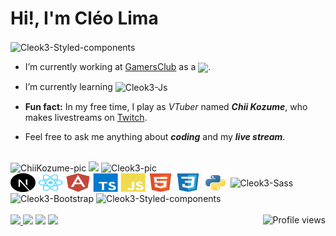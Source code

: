<h1 align="left">Hi!, I'm Cléo Lima</h1>

<img align="center" alt="Cleok3-Styled-components" height="50" src="https://img.shields.io/badge/Frontend%20Developer%20-%26%20Streamer-fa6eb4?style=flat">

<!-- ${\color{#fa6eb4}Frontend \space Developer}$ & ${\color{#fa6eb4}Streamer}$ -->

- I’m currently working at [GamersClub](https://gamersclub.gg) as a <img align="center" height="25" src="https://img.shields.io/badge/-Software%20Engineer-yellow?style=flat">.
    

- <a>
  <div>
    I’m currently learning <img align="center" alt="Cleok3-Js" width="50" src="https://cdn.jsdelivr.net/gh/devicons/devicon/icons/nestjs/nestjs-plain-wordmark.svg">
  </div>
</a>

- **Fun fact:** In my free time, I play as _VTuber_ named **_Chii Kozume_**, who makes livestreams on [Twitch](https://www.twitch.tv/chiikozume).

- Feel free to ask me anything about **_coding_** and my **_live stream_**.

<div style="display: inline_block"><br>
  <img align="top-right" alt="ChiiKozume-pic" height="150" src="https://media.discordapp.net/attachments/821787633817878579/1106674398729076817/coracao_hdCODE.png"></a>
    
  <picture align="left">
    <source
      srcset="https://github-readme-stats.vercel.app/api/top-langs?username=Cleok3Lima&show_icons=true&langs_count=10&layout=donut&theme=radical"
      media="(prefers-color-scheme: dark)"
    />
    <source
      srcset="https://github-readme-stats.vercel.app/api/top-langs?username=Cleok3Lima&show_icons=true&langs_count=10&layout=donut&theme=dracula"
      media="(prefers-color-scheme: light), (prefers-color-scheme: no-preference)"
    />
    <img src="https://github-readme-stats.vercel.app/api/top-langs?username=Cleok3Lima&show_icons=true" colored/>
  </picture>
  <img align="top-right" alt="Cleok3-pic" height="150" src="https://media.discordapp.net/attachments/821787633817878579/1106649737249181696/Emote_Cleo_oi.png">
</div>
<div style="display: inline_block">  
  <img align="center" alt="Cleok3-NextJS" height="30" width="40" src="https://raw.githubusercontent.com/devicons/devicon/master/icons/nextjs/nextjs-original.svg">
  <img align="center" alt="Cleok3-React" height="30" width="40" src="https://raw.githubusercontent.com/devicons/devicon/master/icons/react/react-original.svg">
  <img align="center" alt="Cleok3-AngularJS" height="30" width="40" src="https://raw.githubusercontent.com/devicons/devicon/master/icons/angularjs/angularjs-plain.svg">
  <img align="center" alt="Cleok3-Ts" height="30" width="40" src="https://raw.githubusercontent.com/devicons/devicon/master/icons/typescript/typescript-plain.svg">
  
  <img align="center" alt="Cleok3-Js" height="30" width="40" src="https://raw.githubusercontent.com/devicons/devicon/master/icons/javascript/javascript-plain.svg">
  <img align="center" alt="Cleok3-HTML" height="30" width="40" src="https://raw.githubusercontent.com/devicons/devicon/master/icons/html5/html5-original.svg">
  <img align="center" alt="Cleok3-CSS" height="30" width="40" src="https://raw.githubusercontent.com/devicons/devicon/master/icons/css3/css3-original.svg">
  <img align="center" alt="Cleok3-Python" height="30" width="40" src="https://raw.githubusercontent.com/devicons/devicon/master/icons/python/python-original.svg">
  <img align="center" alt="Cleok3-Sass" height="30" width="40" src="https://cdn.jsdelivr.net/gh/devicons/devicon/icons/sass/sass-original.svg" />
  <img align="center" alt="Cleok3-Bootstrap" height="30" width="40" src="https://cdn.jsdelivr.net/gh/devicons/devicon/icons/bootstrap/bootstrap-plain.svg" />
  <img align="center" alt="Cleok3-Styled-components" height="30" width="40" src="https://img.shields.io/badge/-<💅>-fa6eb4?style=for-the-badge">
</div>



<div><br>  
  <a href="https://www.linkedin.com/in/cleosouzalima/" target="_blank">
    <img src="https://img.shields.io/badge/-LinkedIn-%230077B5?style=for-the-badge&logo=linkedin&logoColor=white" target="_blank">
  </a>
  <a href="mailto:cleolimadev@gmail.com"><img src="https://img.shields.io/badge/-Gmail-%23333?style=for-the-badge&logo=gmail&logoColor=white" target="_blank"></a>
  <a href="https://www.twitch.tv/chiikozume" target="_blank"><img src="https://img.shields.io/badge/Twitch-9146FF?style=for-the-badge&logo=twitch&logoColor=white" target="_blank"></a>
  <a href="https://discord.gg/fbkpjVAYmj" target="_blank"><img src="https://img.shields.io/badge/Discord-7289DA?style=for-the-badge&logo=discord&logoColor=white" target="_blank"></a>
  <a align="right"> <img align="right" src="https://komarev.com/ghpvc/?username=Cleok3Lima&color=fa6eb4&style=for-the-badge" alt="Profile views" /></a>
</div>

